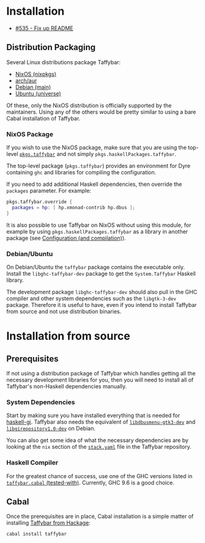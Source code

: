 # Installation

- [#535 - Fix up README](https://github.com/taffybar/taffybar/issues/535)

## Distribution Packaging

Several Linux distributions package Taffybar:

- [NixOS (nixpkgs)](https://github.com/NixOS/nixpkgs/blob/master/pkgs/applications/window-managers/taffybar/default.nix)
- [arch/aur](https://aur.archlinux.org/packages/taffybar/)
- [Debian (main)](https://packages.debian.org/unstable/taffybar)
- [Ubuntu (universe)](https://packages.ubuntu.com/taffybar)

Of these, only the NixOS distribution is officially supported by the
maintainers. Using any of the others would be pretty similar to using
a bare Cabal installation of Taffybar.

### NixOS Package

If you wish to use the NixOS package, make sure that you are using
the top-level [`pkgs.taffybar`](https://github.com/NixOS/nixpkgs/blob/master/pkgs/applications/window-managers/taffybar/default.nix)
and not simply `pkgs.haskellPackages.taffybar`.

The top-level package (`pkgs.taffybar`) provides an environment for
Dyre containing `ghc` and libraries for compiling the configuration.

If you need to add additional Haskell dependencies, then override the
`packages` parameter. For example:

```nix
pkgs.taffybar.override {
  packages = hp: [ hp.xmonad-contrib hp.dbus ];
}
```

It is also possible to use Taffybar on NixOS without using this
module, for example by using `pkgs.haskellPackages.taffybar` as a
library in another package (see [Configuration (and compilation)](./config.md)).

### Debian/Ubuntu

On Debian/Ubuntu the `taffybar` package contains the executable
only. Install the `libghc-taffybar-dev` package to get the
`System.Taffybar` Haskell library.

The development package `libghc-taffybar-dev` should also pull in the
GHC compiler and other system dependencies such as the `libgtk-3-dev`
package. Therefore it is useful to have, even if you intend to install
Taffybar from source and not use distribution binaries.

# Installation from source

## Prerequisites

If not using a distribution package of Taffybar which handles getting
all the necessary development libraries for you, then you will need to
install all of Taffybar's non-Haskell dependencies manually.

### System Dependencies

Start by making sure you have installed everything that is needed for [haskell-gi](https://github.com/haskell-gi/haskell-gi). Taffybar also needs the
equivalent of [`libdbusmenu-gtk3-dev`](https://packages.debian.org/sid/libdbusmenu-gtk3-dev) and [`libgirepository1.0-dev`](https://packages.debian.org/sid/libgirepository-1.0-dev) on Debian.

You can also get some idea of what the necessary dependencies are by looking at
the `nix` section of the [`stack.yaml`](https://github.com/taffybar/taffybar/blob/master/stack.yaml) file in the Taffybar repository.

### Haskell Compiler

For the greatest chance of success, use one of the GHC versions listed in [`taffybar.cabal` (tested-with)](https://github.com/taffybar/taffybar/blob/master/taffybar.cabal). Currently, GHC 9.6 is a good choice.

## Cabal

Once the prerequisites are in place, Cabal installation is a simple matter of installing [Taffybar from Hackage](https://hackage.haskell.org/package/taffybar):

```
cabal install taffybar
```
